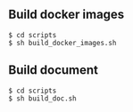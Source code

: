 ## Build docker images

```console
$ cd scripts
$ sh build_docker_images.sh
```

## Build document

```console
$ cd scripts
$ sh build_doc.sh
```
